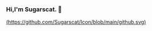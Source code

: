 ### Hi,I'm Sugarscat. :wave:

[(https://github.com/Sugarscat/Icon/blob/main/github.svg)](https://github.com/Sugarscat)